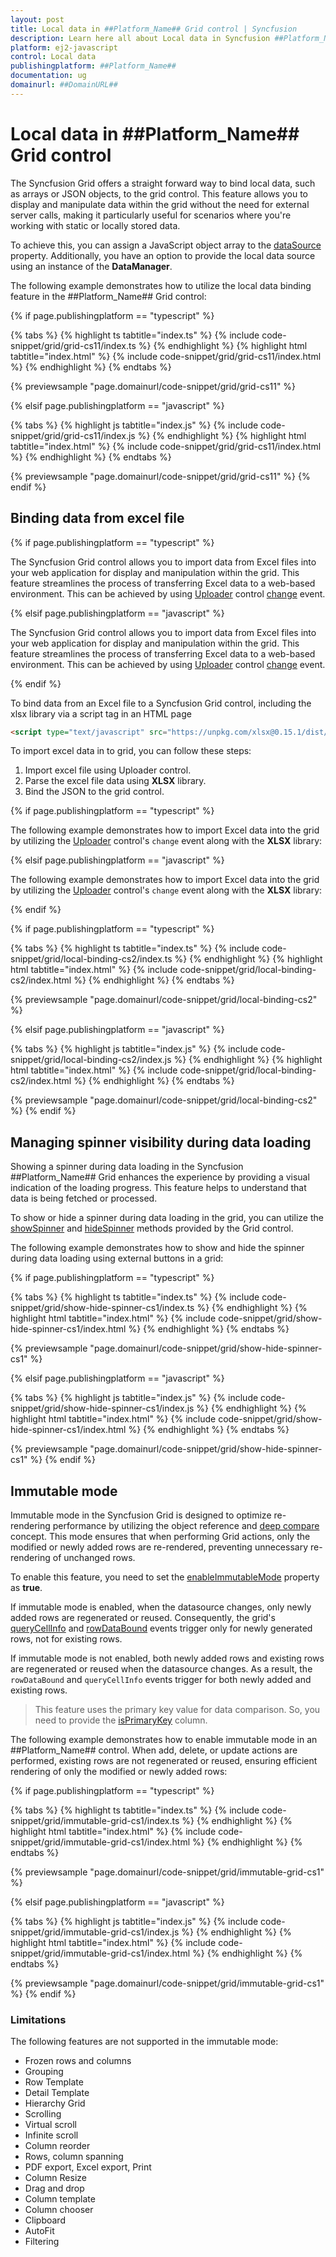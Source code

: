 ```yaml
---
layout: post
title: Local data in ##Platform_Name## Grid control | Syncfusion
description: Learn here all about Local data in Syncfusion ##Platform_Name## Grid control of Syncfusion Essential JS 2 and more.
platform: ej2-javascript
control: Local data 
publishingplatform: ##Platform_Name##
documentation: ug
domainurl: ##DomainURL##
---
```


# Local data in ##Platform_Name## Grid control

The Syncfusion Grid offers a straight forward way to bind local data, such as arrays or JSON objects, to the grid control. This feature allows you to display and manipulate data within the grid without the need for external server calls, making it particularly useful for scenarios where you're working with static or locally stored data.

To achieve this, you can assign a JavaScript object array to the [dataSource](../../api/grid/#datasource) property. Additionally, you have an option to provide the local data source using an instance of the **DataManager**.

The following example demonstrates how to utilize the local data binding feature in the ##Platform_Name## Grid control:

{% if page.publishingplatform == "typescript" %}

 {% tabs %}
{% highlight ts tabtitle="index.ts" %}
{% include code-snippet/grid/grid-cs11/index.ts %}
{% endhighlight %}
{% highlight html tabtitle="index.html" %}
{% include code-snippet/grid/grid-cs11/index.html %}
{% endhighlight %}
{% endtabs %}
        
{% previewsample "page.domainurl/code-snippet/grid/grid-cs11" %}

{% elsif page.publishingplatform == "javascript" %}

{% tabs %}
{% highlight js tabtitle="index.js" %}
{% include code-snippet/grid/grid-cs11/index.js %}
{% endhighlight %}
{% highlight html tabtitle="index.html" %}
{% include code-snippet/grid/grid-cs11/index.html %}
{% endhighlight %}
{% endtabs %}

{% previewsample "page.domainurl/code-snippet/grid/grid-cs11" %}
{% endif %}

## Binding data from excel file

{% if page.publishingplatform == "typescript" %}
 
The Syncfusion Grid control allows you to import data from Excel files into your web application for display and manipulation within the grid. This feature streamlines the process of transferring Excel data to a web-based environment. This can be achieved by using [Uploader](../../uploader/getting-started) control [change](../../api/uploader#change) event.

 {% elsif page.publishingplatform == "javascript" %}
 
The Syncfusion Grid control allows you to import data from Excel files into your web application for display and manipulation within the grid. This feature streamlines the process of transferring Excel data to a web-based environment. This can be achieved by using [Uploader](../../uploader/es5-getting-started) control [change](../../api/uploader#change) event. 

{% endif %}

To bind data from an Excel file to a Syncfusion Grid control, including the xlsx library via a script tag in an HTML page

```html
<script type="text/javascript" src="https://unpkg.com/xlsx@0.15.1/dist/xlsx.full.min.js"></script>
```

To import excel data in to grid, you can follow these steps:

1. Import excel file using Uploader control. 
2. Parse the excel file data using **XLSX** library.
3. Bind the JSON to the grid control. 

{% if page.publishingplatform == "typescript" %}
 
The following example demonstrates how to import Excel data into the grid by utilizing the [Uploader](../../uploader/getting-started) control's `change` event along with the **XLSX** library:

 {% elsif page.publishingplatform == "javascript" %}
 
The following example demonstrates how to import Excel data into the grid by utilizing the [Uploader](../../uploader/es5-getting-started) control's `change` event along with the **XLSX** library:

{% endif %}

{% if page.publishingplatform == "typescript" %}

 {% tabs %}
{% highlight ts tabtitle="index.ts" %}
{% include code-snippet/grid/local-binding-cs2/index.ts %}
{% endhighlight %}
{% highlight html tabtitle="index.html" %}
{% include code-snippet/grid/local-binding-cs2/index.html %}
{% endhighlight %}
{% endtabs %}
        
{% previewsample "page.domainurl/code-snippet/grid/local-binding-cs2" %}

{% elsif page.publishingplatform == "javascript" %}

{% tabs %}
{% highlight js tabtitle="index.js" %}
{% include code-snippet/grid/local-binding-cs2/index.js %}
{% endhighlight %}
{% highlight html tabtitle="index.html" %}
{% include code-snippet/grid/local-binding-cs2/index.html %}
{% endhighlight %}
{% endtabs %}

{% previewsample "page.domainurl/code-snippet/grid/local-binding-cs2" %}
{% endif %}

## Managing spinner visibility during data loading

Showing a spinner during data loading in the Syncfusion ##Platform_Name## Grid enhances the experience by providing a visual indication of the loading progress. This feature helps to understand that data is being fetched or processed.

To show or hide a spinner during data loading in the grid, you can utilize the [showSpinner](../../api/grid/#showspinner) and [hideSpinner](../../api/grid/#hidespinner) methods provided by the Grid control.

The following example demonstrates how to show and hide the spinner during data loading using external buttons in a grid:

{% if page.publishingplatform == "typescript" %}

 {% tabs %}
{% highlight ts tabtitle="index.ts" %}
{% include code-snippet/grid/show-hide-spinner-cs1/index.ts %}
{% endhighlight %}
{% highlight html tabtitle="index.html" %}
{% include code-snippet/grid/show-hide-spinner-cs1/index.html %}
{% endhighlight %}
{% endtabs %}
        
{% previewsample "page.domainurl/code-snippet/grid/show-hide-spinner-cs1" %}

{% elsif page.publishingplatform == "javascript" %}

{% tabs %}
{% highlight js tabtitle="index.js" %}
{% include code-snippet/grid/show-hide-spinner-cs1/index.js %}
{% endhighlight %}
{% highlight html tabtitle="index.html" %}
{% include code-snippet/grid/show-hide-spinner-cs1/index.html %}
{% endhighlight %}
{% endtabs %}

{% previewsample "page.domainurl/code-snippet/grid/show-hide-spinner-cs1" %}
{% endif %}

## Immutable mode  

Immutable mode in the Syncfusion Grid is designed to optimize re-rendering performance by utilizing the object reference and [deep compare](https://dmitripavlutin.com/how-to-compare-objects-in-javascript/#4-deep-equality) concept. This mode ensures that when performing Grid actions, only the modified or newly added rows are re-rendered, preventing unnecessary re-rendering of unchanged rows. 

To enable this feature, you need to set the [enableImmutableMode](../../api/grid/#enableImmutableMode) property as **true**.

If immutable mode is enabled, when the datasource changes, only newly added rows are regenerated or reused. Consequently, the grid's [queryCellInfo](../../api/grid/#querycellinfo) and [rowDataBound](../../api/grid/#rowdatabound) events trigger only for newly generated rows, not for existing rows. 

If immutable mode is not enabled, both newly added rows and existing rows are regenerated or reused when the datasource changes. As a result, the `rowDataBound` and `queryCellInfo` events trigger for both newly added and existing rows. 

> This feature uses the primary key value for data comparison. So, you need to provide the [isPrimaryKey](../../api/grid/column/#isprimarykey) column.

The following example demonstrates how to enable immutable mode in an ##Platform_Name## control. When add, delete, or update actions are performed, existing rows are not regenerated or reused, ensuring efficient rendering of only the modified or newly added rows:

{% if page.publishingplatform == "typescript" %}

 {% tabs %}
{% highlight ts tabtitle="index.ts" %}
{% include code-snippet/grid/immutable-grid-cs1/index.ts %}
{% endhighlight %}
{% highlight html tabtitle="index.html" %}
{% include code-snippet/grid/immutable-grid-cs1/index.html %}
{% endhighlight %}
{% endtabs %}
        
{% previewsample "page.domainurl/code-snippet/grid/immutable-grid-cs1" %}

{% elsif page.publishingplatform == "javascript" %}

{% tabs %}
{% highlight js tabtitle="index.js" %}
{% include code-snippet/grid/immutable-grid-cs1/index.js %}
{% endhighlight %}
{% highlight html tabtitle="index.html" %}
{% include code-snippet/grid/immutable-grid-cs1/index.html %}
{% endhighlight %}
{% endtabs %}

{% previewsample "page.domainurl/code-snippet/grid/immutable-grid-cs1" %}
{% endif %}

### Limitations

The following features are not supported in the immutable mode:

* Frozen rows and columns
* Grouping
* Row Template 
* Detail Template
* Hierarchy Grid
* Scrolling 
* Virtual scroll
* Infinite scroll
* Column reorder
* Rows, column spanning
* PDF export, Excel export, Print
* Column Resize
* Drag and drop
* Column template
* Column chooser
* Clipboard
* AutoFit
* Filtering
